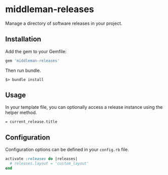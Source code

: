 # middleman-releases

Manage a directory of software releases in your project.

## Installation

Add the gem to your Gemfile:

```ruby
gem 'middleman-releases'
```

Then run bundle.

```
$> bundle install
```

## Usage
In your template file, you can optionally access a release instance using the helper method.

```slim
= current_release.title
```


## Configuration
Configuration options can be defined in your `config.rb` file.

```ruby
activate :releases do |releases|
  # releases.layout = 'custom_layout'
end
```
